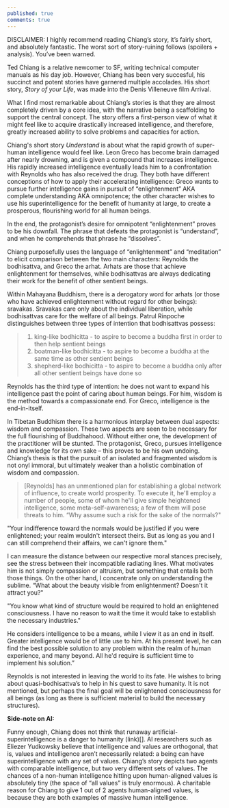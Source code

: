 ```yaml
---
published: true
comments: true
---
```

DISCLAIMER: I highly recommend reading Chiang’s story, it’s fairly short, and absolutely fantastic. The worst sort of story-ruining follows (spoilers + analysis). You’ve been warned.

Ted Chiang is a relative newcomer to SF, writing technical computer manuals as his day job. However, Chiang has been very succesful, his succinct and potent stories have garnered multiple accolades. His short story, _Story of your Life_, was made into the Denis Villeneuve film Arrival.

What I find most remarkable about Chiang’s stories is that they are almost completely driven by a core idea, with the narrative being a scaffolding to support the central concept. The story offers a first-person view of what it might feel like to acquire drastically increased intelligence, and therefore, greatly increased ability to solve problems and capacities for action.

Chiang's short story _Understand_ is about what the rapid growth of super-human intelligence would feel like. Leon Greco has become brain damaged after nearly drowning, and is given a compound that increases intelligence. His rapidly increased intelligence eventually leads him to a confrontation with Reynolds who has also received the drug. They both have different conceptions of how to apply their accelerating intelligence: Greco wants to pursue further intelligence gains in pursuit of “enlightenment” AKA complete understanding AKA omnipotence; the other character wishes to use his superintelligence for the benefit of humanity at large, to create a prosperous, flourishing world for all human beings.

In the end, the protagonist’s desire for omnipotent “enlightenment” proves to be his downfall. The phrase that defeats the protagonist is  “understand”, and when he comprehends that phrase he “dissolves”.

Chiang purposefully uses the language of “enlightenment” and “meditation” to elicit comparison between the two main characters: Reynolds the bodhisattva, and Greco the arhat. Arhats are those that achieve enlightenment for themselves, while bodhisattvas are always dedicating their work for the benefit of other sentient beings.

Within Mahayana Buddhism, there is a derogatory word for arhats (or those who have achieved enlightenment without regard for other beings): sravakas. Sravakas care only about the individual liberation, while bodhisattvas care for the welfare of all beings. Patrul Rinpoche distinguishes between three types of intention that bodhisattvas possess:

>1. king-like bodhicitta - to aspire to become a buddha first in order to then help sentient beings
>2. boatman-like bodhicitta - to aspire to become a buddha at the same time as other sentient beings
>3. shepherd-like bodhicitta - to aspire to become a buddha only after all other sentient beings have done so

Reynolds has the third type of intention: he does not want to expand his intelligence past the point of caring about human beings. For him, wisdom is the method towards a compassionate end. For Greco, intelligence is the end-in-itself.

In Tibetan Buddhism there is a harmonious interplay between dual aspects: wisdom and compassion. These two aspects are seen to be necessary for the full flourishing of Buddhahood. Without either one, the development of the practitioner will be stunted. The protagonist, Greco, pursues intelligence and knowledge for its own sake – this proves to be his own undoing.  Chiang’s thesis is that the pursuit of an isolated and fragmented wisdom is not onyl immoral, but ultimately weaker than a holistic combination of wisdom and compassion.

>[Reynolds] has an unmentioned plan for establishing a global network of influence, to create world prosperity. To execute it, he'll employ a number of people, some of whom he'll give simple heightened intelligence, some meta-self-awareness; a few of them will pose threats to him. “Why assume such a risk for the sake of the normals?"
>
"Your indifference toward the normals would be justified if you were enlightened; your realm wouldn't intersect theirs. But as long as you and I can still comprehend their affairs, we can't ignore them."
>
I can measure the distance between our respective moral stances precisely, see the stress between their incompatible radiating lines. What motivates him is not simply compassion or altruism, but something that entails both those things. On the other hand, I concentrate only on understanding the sublime. “What about the beauty visible from enlightenment? Doesn't it attract you?"
>
"You know what kind of structure would be required to hold an enlightened consciousness. I have no reason to wait the time it would take to establish the necessary industries."
>
He considers intelligence to be a means, while I view it as an end in itself. Greater intelligence would be of little use to him. At his present level, he can find the best possible solution to any problem within the realm of human experience, and many beyond. All he'd require is sufficient time to implement his solution.”

Reynolds is not interested in leaving the world to its fate. He wishes to bring about quasi-bodhisattva’s to help in his quest to save humanity. It is not mentioned, but perhaps the final goal will be enlightened consciousness for all beings (as long as there is sufficient material to build the necessary structures).

**Side-note on AI:**

Funny enough, Chiang does not think that runaway artificial-superintelligence is a danger to humanity (link)[]. AI researchers such as Eliezer Yudkowsky believe that intelligence and values are orthogonal, that is, values and intelligence aren’t necessarily related: a being can have superintelligence with any set of values. Chiang’s story depicts two agents with comparable intelligence, but two very different sets of values. The chances of a non-human intelligence hitting upon human-aligned values is absolutely tiny (the space of “all values” is truly enormous). A charitable reason for Chiang to give 1 out of 2 agents human-aligned values, is because they are both examples of massive human intelligence.
